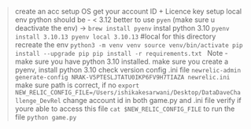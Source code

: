 > create an acc
> setup OS
> get your account ID + Licence key
> setup local env
> python should be - < 3.12
> better to use `pyen` (make sure u deactivate the env) -> 
    `brew install pyenv`
    instal python 3.10
    `pyenv install 3.10.13
    pyenv local 3.10.13`  #local for this directory
> recreate the env 
    `python3 -m venv venv
source venv/bin/activate
pip install --upgrade pip
pip install -r requirements.txt
`
Note - make sure you have python 3.10 installed. make sure you create a pyenv, install python 3.10
check version
>config .ini file `newrelic-admin generate-config NRAK-V5PTESLJTATU0IKP6FV9H7TIAZA newrelic.ini  `
>make sure path is correct, if no  `export NEW_RELIC_CONFIG_FILE=/Users/ishikakesarwani/Desktop/DataDaveChallenge_DevRel`
> change account id in both game.py and .ini file
> verify if youre able to access this file `cat $NEW_RELIC_CONFIG_FILE`
> to run the file `python game.py   `
> 

